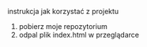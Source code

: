 instrukcja jak korzystać z projektu

1. pobierz moje repozytorium
2. odpal plik index.html w przeglądarce
